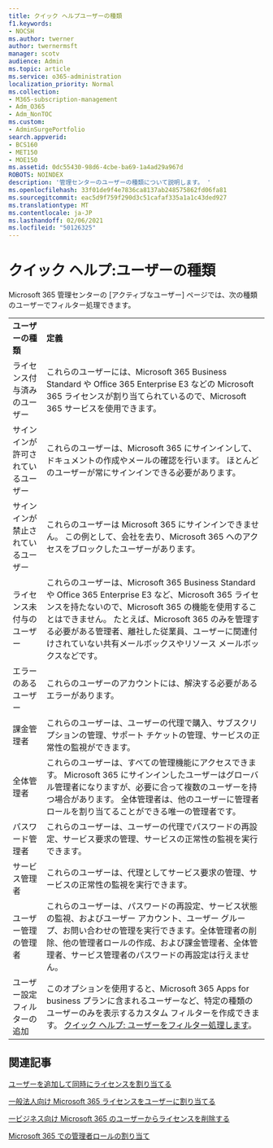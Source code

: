 ```yaml
---
title: クイック ヘルプユーザーの種類
f1.keywords:
- NOCSH
ms.author: twerner
author: twernermsft
manager: scotv
audience: Admin
ms.topic: article
ms.service: o365-administration
localization_priority: Normal
ms.collection:
- M365-subscription-management
- Adm_O365
- Adm_NonTOC
ms.custom:
- AdminSurgePortfolio
search.appverid:
- BCS160
- MET150
- MOE150
ms.assetid: 0dc55430-98d6-4cbe-ba69-1a4ad29a967d
ROBOTS: NOINDEX
description: '管理センターのユーザーの種類について説明します。 '
ms.openlocfilehash: 33f01de9f4e7836ca8137ab248575862fd06fa81
ms.sourcegitcommit: eac5d9f759f290d3c51cafaf335a1a1c43ded927
ms.translationtype: MT
ms.contentlocale: ja-JP
ms.lasthandoff: 02/06/2021
ms.locfileid: "50126325"
---
```

# <a name="quick-help-types-of-users"></a>クイック ヘルプ:ユーザーの種類

Microsoft  365 管理センターの [アクティブなユーザー] ページでは、次の種類のユーザーでフィルター処理できます。 
  
|||
|:-----|:-----|
|**ユーザーの種類** <br/> |**定義** <br/> |
|ライセンス付与済みのユーザー  <br/> |これらのユーザーには、Microsoft 365 Business Standard や Office 365 Enterprise E3 などの Microsoft 365 ライセンスが割り当てられているので、Microsoft 365 サービスを使用できます。  <br/> |
|サインインが許可されているユーザー  <br/> |これらのユーザーは、Microsoft 365 にサインインして、ドキュメントの作成やメールの確認を行います。 ほとんどのユーザーが常にサインインできる必要があります。  <br/> |
|サインインが禁止されているユーザー  <br/> |これらのユーザーは Microsoft 365 にサインインできません。 この例として、会社を去り、Microsoft 365 へのアクセスをブロックしたユーザーがあります。  <br/> |
|ライセンス未付与のユーザー  <br/> |これらのユーザーは、Microsoft 365 Business Standard や Office 365 Enterprise E3 など、Microsoft 365 ライセンスを持たないので、Microsoft 365 の機能を使用することはできません。 たとえば、Microsoft 365 のみを管理する必要がある管理者、離社した従業員、ユーザーに関連付けされていない共有メールボックスやリソース メールボックスなどです。  <br/> |
|エラーのあるユーザー  <br/> |これらのユーザーのアカウントには、解決する必要があるエラーがあります。  <br/> |
|課金管理者  <br/> |これらのユーザーは、ユーザーの代理で購入、サブスクリプションの管理、サポート チケットの管理、サービスの正常性の監視ができます。  <br/> |
|全体管理者  <br/> |これらのユーザーは、すべての管理機能にアクセスできます。 Microsoft 365 にサインインしたユーザーはグローバル管理者になりますが、必要に合って複数のユーザーを持つ場合があります。 全体管理者は、他のユーザーに管理者ロールを割り当てることができる唯一の管理者です。  <br/> |
|パスワード管理者  <br/> |これらのユーザーは、ユーザーの代理でパスワードの再設定、サービス要求の管理、サービスの正常性の監視を実行できます。  <br/> |
|サービス管理者  <br/> |これらのユーザーは、代理としてサービス要求の管理、サービスの正常性の監視を実行できます。  <br/> |
|ユーザー管理の管理者  <br/> |これらのユーザーは、パスワードの再設定、サービス状態の監視、およびユーザー アカウント、ユーザー グループ、お問い合わせの管理を実行できます。全体管理者の削除、他の管理者ロールの作成、および課金管理者、全体管理者、サービス管理者のパスワードの再設定は行えません。  <br/> |
|ユーザー設定フィルターの追加  <br/> |このオプションを使用すると、Microsoft 365 Apps for business プランに含まれるユーザーなど、特定の種類のユーザーのみを表示するカスタム フィルターを作成できます。 [クイック ヘルプ: ユーザーをフィルター処理します](https://docs.microsoft.com/microsoft-365/admin/add-users/create-edit-or-delete-a-custom-user-view)。  <br/> |
   
## <a name="related-articles"></a>関連記事

[ユーザーを追加して同時にライセンスを割り当てる](../add-users/add-users.md)
    
[一般法人向け Microsoft 365 ライセンスをユーザーに割り当てる](../manage/assign-licenses-to-users.md)
    
[一ビジネス向け Microsoft 365 のユーザーからライセンスを削除する](../manage/remove-licenses-from-users.md)
    
[Microsoft 365 での管理者ロールの割り当て](../add-users/assign-admin-roles.md)
    

